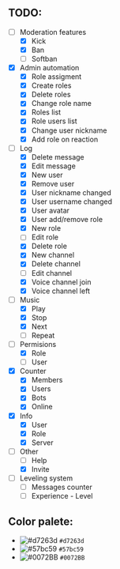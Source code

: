 ## TODO:

- [ ] Moderation features
  - [x] Kick
  - [x] Ban
  - [ ] Softban
- [x] Admin automation
  - [x] Role assigment
  - [x] Create roles
  - [x] Delete roles
  - [x] Change role name
  - [x] Roles list
  - [x] Role users list
  - [x] Change user nickname
  - [x] Add role on reaction
- [ ] Log
  - [x] Delete message
  - [x] Edit message
  - [x] New user
  - [x] Remove user
  - [x] User nickname changed
  - [x] User username changed
  - [x] User avatar
  - [x] User add/remove role
  - [x] New role
  - [ ] Edit role
  - [x] Delete role
  - [x] New channel
  - [x] Delete channel
  - [ ] Edit channel
  - [x] Voice channel join
  - [x] Voice channel left
- [ ] Music
  - [x] Play
  - [x] Stop
  - [x] Next
  - [ ] Repeat
- [ ] Permisions
  - [x] Role
  - [ ] User
- [x] Counter
  - [x] Members
  - [x] Users
  - [x] Bots
  - [x] Online
- [x] Info
  - [x] User
  - [x] Role
  - [x] Server
- [ ] Other
  - [ ] Help
  - [x] Invite
- [ ] Leveling system
  - [ ] Messages counter
  - [ ] Experience - Level

## Color palete:

- ![#d7263d](https://via.placeholder.com/15/d7263d/000000?text=+) `#d7263d`
- ![#57bc59](https://via.placeholder.com/15/57bc59/000000?text=+) `#57bc59`
- ![#0072BB](https://via.placeholder.com/15/0072BB/000000?text=+) `#0072BB`
